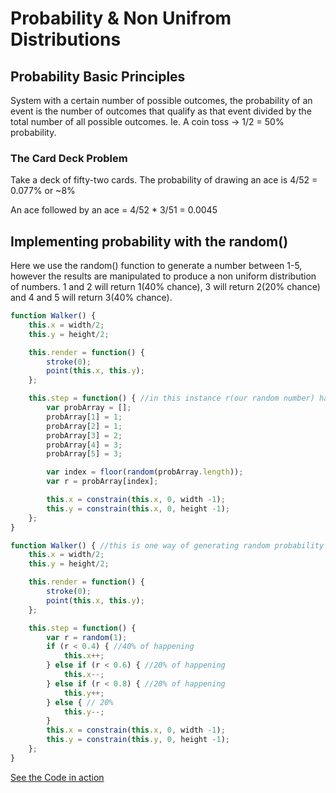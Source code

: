 # Probability & Non Unifrom Distributions

## Probability Basic Principles

System with a certain number of possible outcomes, the probability of an event is the number of outcomes that qualify as that event divided by the total number of all possible outcomes. 
Ie. A coin toss -> 1/2 = 50% probability.

### The Card Deck Problem

Take a deck of fifty-two cards. The probability of drawing an ace is 4/52 = 0.077% or ~8%

An ace followed by an ace = 4/52 * 3/51 = 0.0045

## Implementing probability with the random() 

Here we use the random() function to generate a number between 1-5, however the results are manipulated to produce a non uniform distribution of numbers. 1 and 2 will return 1(40% chance), 3 will return 2(20% chance) and 4 and 5 will return 3(40% chance).

```js
function Walker() { 
	this.x = width/2;
	this.y = height/2;

	this.render = function() {
		stroke(0);
		point(this.x, this.y);
	};

	this.step = function() { //in this instance r(our random number) has 40% of being a 1 or a 3 and 20% chance of //being a 2 and 40% of being a  4 or a 5
		var probArray = [];
		probArray[1] = 1;
		probArray[2] = 1;
		probArray[3] = 2;
		probArray[4] = 3;
		probArray[5] = 3;

		var index = floor(random(probArray.length));
		var r = probArray[index];

		this.x = constrain(this.x, 0, width -1);
		this.y = constrain(this.x, 0, height -1);
	};
}
```

```js
function Walker() { //this is one way of generating random probability
	this.x = width/2;
	this.y = height/2;

	this.render = function() {
		stroke(0);
		point(this.x, this.y);
	};

	this.step = function() {
		var r = random(1);
		if (r < 0.4) { //40% of happening
			this.x++;
		} else if (r < 0.6) { //20% of happening
			this.x--;
		} else if (r < 0.8) { //20% of happening
			this.y++;
		} else { // 20%
			this.y--;
		}
		this.x = constrain(this.x, 0, width -1);
		this.y = constrain(this.y, 0, height -1);
	};
}
```
[See the Code in action](index.html)
